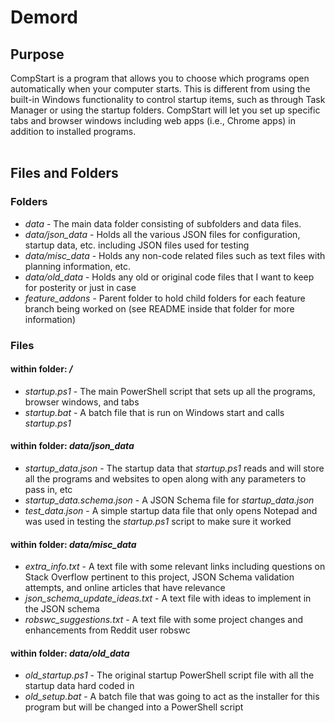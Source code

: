 # Demord

## Purpose

CompStart is a program that allows you to choose which programs open automatically when your computer starts. This is different from using the built-in Windows functionality to control startup items, such as through Task Manager or using the startup folders. CompStart will let you set up specific tabs and browser windows including web apps (i.e., Chrome apps) in addition to installed programs.
<br>
<br>

## Files and Folders

### Folders
* *data* - The main data folder consisting of subfolders and data files.
* *data/json_data* - Holds all the various JSON files for configuration, startup data, etc. including JSON files used for testing
* *data/misc_data* - Holds any non-code related files such as text files with planning information, etc.
* *data/old_data* - Holds any old or original code files that I want to keep for posterity or just in case
* *feature_addons* - Parent folder to hold child folders for each feature branch being worked on (see README inside that folder for more information)


### Files
#### within folder: */*
* *startup.ps1* - The main PowerShell script that sets up all the programs, browser windows, and tabs
* *startup.bat* - A batch file that is run on Windows start and calls *startup.ps1*
#### within folder: *data/json_data*
* *startup_data.json* - The startup data that *startup.ps1* reads and will store all the programs and websites to open along with any parameters to pass in, etc
* *startup_data.schema.json* - A JSON Schema file for *startup_data.json*
* *test_data.json* - A simple startup data file that only opens Notepad and was used in testing the *startup.ps1* script to make sure it worked
#### within folder: *data/misc_data*
* *extra_info.txt* - A text file with some relevant links including questions on Stack Overflow pertinent to this project, JSON Schema validation attempts, and online articles that have relevance
* *json_schema_update_ideas.txt* - A text file with ideas to implement in the JSON schema
* *robswc_suggestions.txt* - A text file with some project changes and enhancements from Reddit user robswc
#### within folder: *data/old_data*
* *old_startup.ps1* - The original startup PowerShell script file with all the startup data hard coded in
* *old_setup.bat* - A batch file that was going to act as the installer for this program but will be changed into a PowerShell script
